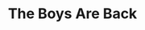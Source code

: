 ---
ee_id_thing: '236'
site: '1'
type: '2'
inv_num: 2006-007
url: 2006-007-the-boys-are-back
title: The Boys Are Back
year: '2006'
display_year: '2006'
medium: Composition for solo piano
dims: ''
pitch: 'Just my favorite part of the Elton song. FYI. '
ps: ''
live_url: ''
related: ''
youtube: ''
related_code: ''
imgs: The_Boys_Are_Back_2006_007_database_IH.jpg
subheading: ''
download: cory_arcangel_boys_r_back.pdf
add_credit: ''
commission: ''
layout: things-i-made
---
